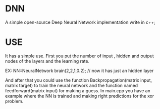 # DNN
A simple open-source Deep Neural Network implementation write in c++;


# USE
It has a simple use.
First you put the number of input , hidden and output nodes of the layers and the learning rate.

EX:
NN::NeuralNetwork brain(2,2,1,0.2); // now it has just an hidden layer 

And after that you could use the function Backpropagation(matrix input, matrix target) to train the neural network and the function named feedforward(matrix input) for making a guess.
In main.cpp you have an example where the NN is trained and making right predictions for the xor problem.
